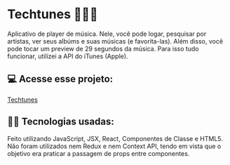 # Techtunes 🎸🥁🎤
Aplicativo de player de música. Nele, você pode logar, pesquisar por artistas, ver seus albúms e suas músicas (e favorita-las). Além disso, você pode tocar um preview de 29 segundos da música.
Para isso tudo funcionar, utilizei a API do iTunes (Apple). 
<br>

## 💻 Acesse esse projeto:
[Techtunes](https://techtunes.vercel.app/)

## 👨‍💻 Tecnologias usadas:
Feito utilizando JavaScript, JSX, React, Componentes de Classe e HTML5. Não foram utilizados nem Redux e nem Context API, tendo em vista que o objetivo era praticar a passagem de props entre componentes.
